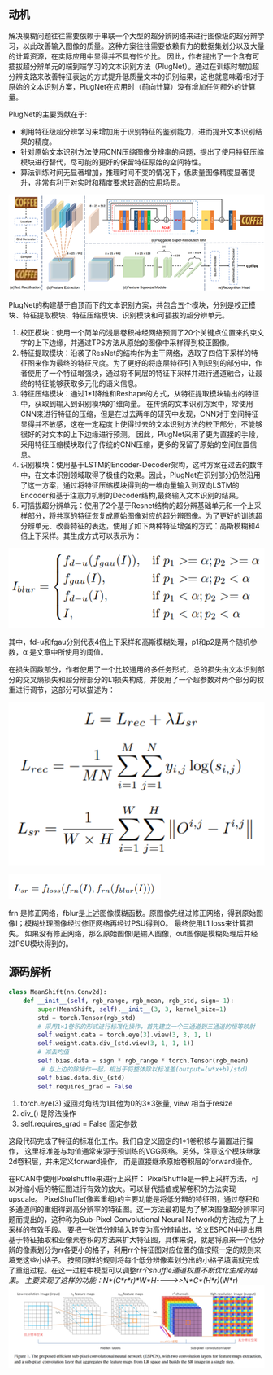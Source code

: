 ## 动机
解决模糊问题往往需要依赖于串联一个大型的超分辨网络来进行图像级的超分辨学习，以此改善输入图像的质量。这种方案往往需要依赖有力的数据集划分以及大量的计算资源，在实际应用中显得并不具有性价比。
因此，作者提出了一个含有可插拔超分辨单元的端到端学习的文本识别方法（PlugNet）。通过在训练时增加超分辨支路来改善特征表达的方式提升低质量文本的识别结果，这也就意味着相对于原始的文本识别方案，PlugNet在应用时（前向计算）没有增加任何额外的计算量。

PlugNet的主要贡献在于:

+ 利用特征级超分辨学习来增加用于识别特征的鉴别能力，进而提升文本识别结果的精度。
+ 针对原始文本识别方法使用CNN压缩图像分辨率的问题，提出了使用特征压缩模块进行替代，尽可能的更好的保留特征原始的空间特性。
+ 算法训练时间无显著增加，推理时间不变的情况下，低质量图像精度显著提升，非常有利于对实时和精度要求较高的应用场景。

![img_3.png](img_3.png)

PlugNet的构建基于自顶而下的文本识别方案，共包含五个模块，分别是校正模块、特征提取模块、特征压缩模块、识别模块和可插拔的超分辨单元。

1. 校正模块：使用一个简单的浅层卷积神经网络预测了20个关键点位置来约束文字的上下边缘，并通过TPS方法从原始的图像中采样得到校正图像。
2. 特征提取模块：沿袭了ResNet的结构作为主干网络，选取了四倍下采样的特征图来作为最终的特征尺度。为了更好的将底层特征引入到识别的部分中，作者使用了一个特征增强块，通过将不同层的特征下采样并进行通道融合，让最终的特征能够获取多元化的语义信息。
3. 特征压缩模块：通过1*1降维和Reshape的方式，从特征提取模块输出的特征中，获取到输入到识别模块的1维向量。
在传统的文本识别方案中，常使用CNN来进行特征的压缩，但是在过去两年的研究中发现，CNN对于空间特征显得并不敏感，这在一定程度上使得过去的文本识别方法的校正部分，不能够很好的对文本的上下边缘进行预测。
因此，PlugNet采用了更为直接的手段，采用特征压缩模块取代了传统的CNN压缩，更多的保留了原始的空间位置信息。
4. 识别模块：使用基于LSTM的Encoder-Decoder架构，这种方案在过去的数年中，在文本识别领域取得了极佳的效果。因此，PlugNet在识别部分仍然沿用了这一方案，通过将特征压缩模块得到的一维向量输入到双向LSTM的Encoder和基于注意力机制的Decoder结构,最终输入文本识别的结果。
5. 可插拔超分辨单元：使用了2个基于Resnet结构的超分辨基础单元和一个上采样部分，将共享的特征恢复成原始图像对应的超分辨图像。为了更好的训练超分辨单元、改善特征的表达，使用了如下两种特征增强的方式：高斯模糊和4倍上下采样。其生成方式可以表示为：

![img_4.png](img_4.png)

其中，fd-u和fgau分别代表4倍上下采样和高斯模糊处理，p1和p2是两个随机参数，α 是文章中所使用的阈值。

在损失函数部分，作者使用了一个比较通用的多任务形式，总的损失由文本识别部分的交叉熵损失和超分辨部分的L1损失构成，并使用了一个超参数对两个部分的权重进行调节，这部分可以描述为：

![img_5.png](img_5.png)

![img_6.png](img_6.png)

frn 是修正网络，fblur是上述图像模糊函数。原图像先经过修正网络，得到原始图像I；模糊处理图像经过修正网络再经过PSU得到O。
最终使用L1 loss来计算损失。 如果没有修正网络，那么原始图像I是输入图像，out图像是模糊处理后并经过PSU模块得到的。

## 源码解析

```python
class MeanShift(nn.Conv2d):
    def __init__(self, rgb_range, rgb_mean, rgb_std, sign=-1):
        super(MeanShift, self).__init__(3, 3, kernel_size=1)
        std = torch.Tensor(rgb_std)
        # 采用1×1卷积的形式进行标准化操作，首先建立一个三通道到三通道的恒等映射
        self.weight.data = torch.eye(3).view(3, 3, 1, 1)
        self.weight.data.div_(std.view(3, 1, 1, 1))
        # 减去均值
        self.bias.data = sign * rgb_range * torch.Tensor(rgb_mean)
         # 与上边的除操作一起，相当于将整体除以标准差(output=(w*x+b)/std)
        self.bias.data.div_(std)
        self.requires_grad = False
```
1. torch.eye(3) 返回对角线为1其他为0的3*3张量, view 相当于resize
2. div_() 是除法操作
3. self.requires_grad = False 固定参数

这段代码完成了特征的标准化工作。我们自定义固定的1*1卷积核与偏置进行操作，
这里标准差与均值通常来源于预训练的VGG网络。另外，注意这个模块继承2d卷积层，并未定义forward操作，
而是直接继承原始卷积层的forward操作。

在RCAN中使用Pixelshuffle来进行上采样：
PixelShuffle是一种上采样方法，可以对缩小后的特征图进行有效的放大。可以替代插值或解卷积的方法实现upscale。
PixelShuffle(像素重组)的主要功能是将低分辨的特征图，通过卷积和多通道间的重组得到高分辨率的特征图。这一方法最初是为了解决图像超分辨率问题而提出的，这种称为Sub-Pixel Convolutional Neural Network的方法成为了上采样的有效手段。
要把一张低分辨输入转变为高分辨输出，论文ESPCN中提出用基于特征抽取和亚像素卷积的方法来扩大特征图，具体来说，就是将原来一个低分辨的像素划分为rr各更小的格子，利用rr个特征图对应位置的值按照一定的规则来填充这些小格子。
按照同样的规则将每个低分辨像素划分出的小格子填满就完成了重组过程。在这一过程中模型可以调整r*r个shuffle通道权重不断优化生成的结果。
主要实现了这样的功能：N\*(C\*r\*r)\*W\*H---->>N\*C\*(H\*r)*(W*r)
![img_15.png](img_15.png)